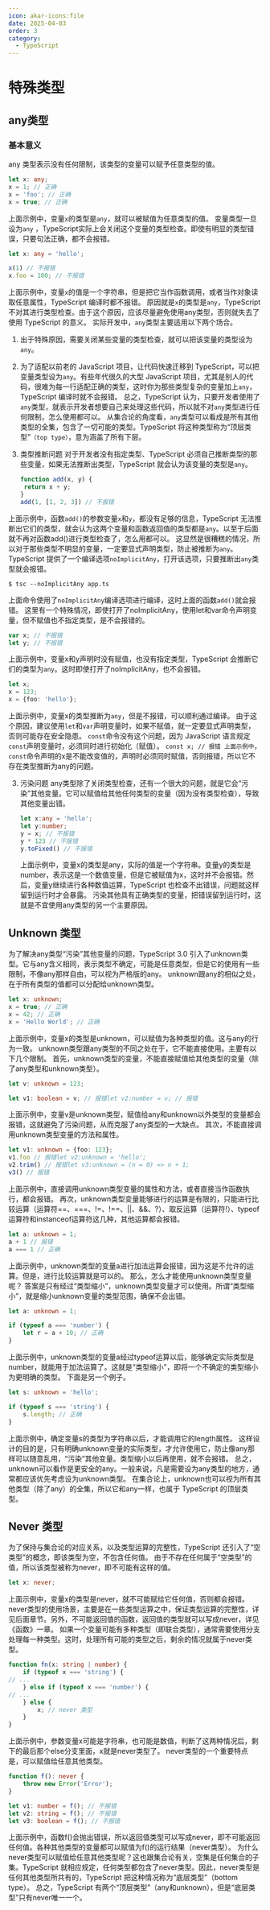 ```yaml
---
icon: akar-icons:file
date: 2025-04-03
order: 3
category:
  - TypeScript
---
```


# 特殊类型

## any类型

### 基本意义

any 类型表示没有任何限制，该类型的变量可以赋予任意类型的值。

```typescript 
let x: any;
x = 1; // 正确
x = 'foo'; // 正确
x = true; // 正确
```

上面示例中，变量`x`的类型是`any`，就可以被赋值为任意类型的值。 变量类型一旦设为`any`
，TypeScript实际上会关闭这个变量的类型检查。即使有明显的类型错误，只要句法正确，都不会报错。

```typescript 
let x: any = 'hello';

x(1) // 不报错
x.foo = 100; // 不报错
 ```

上面示例中，变量`x`的值是一个字符串，但是把它当作函数调用，或者当作对象读取任意属性，TypeScript 编译时都不报错。
原因就是`x`的类型是`any`，TypeScript 不对其进行类型检查。由于这个原因，应该尽量避免使用any类型，否则就失去了使用 TypeScript 的意义。 实际开发中，`any`类型主要适用以下两个场合。

1. 出于特殊原因，需要关闭某些变量的类型检查，就可以把该变量的类型设为`any`。
2. 为了适配以前老的 JavaScript 项目，让代码快速迁移到 TypeScript，可以把变量类型设为`any`。有些年代很久的大型 JavaScript 项目，尤其是别人的代码，很难为每一行适配正确的类型，这时你为那些类型复杂的变量加上`any`，TypeScript 编译时就不会报错。
   总之，TypeScript 认为，只要开发者使用了`any`类型，就表示开发者想要自己来处理这些代码，所以就不对`any`类型进行任何限制，怎么使用都可以。 从集合论的角度看，`any`类型可以看成是所有其他类型的全集，包含了一切可能的类型。TypeScript 将这种类型称为“顶层类型”`（top type）`，意为涵盖了所有下层。

3. 类型推断问题
   对于开发者没有指定类型、TypeScript 必须自己推断类型的那些变量，如果无法推断出类型，TypeScript 就会认为该变量的类型是`any`。
   ```typescript
   function add(x, y) {
    return x + y;
   } 
   add(1, [1, 2, 3]) // 不报错 
   ```

上面示例中，函数`add()`的参数变量`x`和`y`，都没有足够的信息，TypeScript 无法推断出它们的类型，就会认为这两个变量和函数返回值的类型都是`any`。以至于后面就不再对函数add()进行类型检查了，怎么用都可以。 这显然是很糟糕的情况，所以对于那些类型不明显的变量，一定要显式声明类型，防止被推断为`any`。 TypeScript 提供了一个编译选项`noImplicitAny`，打开该选项，只要推断出`any`类型就会报错。

```
$ tsc --noImplicitAny app.ts
```

上面命令使用了`noImplicitAny`编译选项进行编译，这时上面的函数`add()`就会报错。 这里有一个特殊情况，即使打开了noImplicitAny，使用let和var命令声明变量，但不赋值也不指定类型，是不会报错的。

```typescript
var x; // 不报错
let y; // 不报错
```

上面示例中，变量x和y声明时没有赋值，也没有指定类型，TypeScript 会推断它们的类型为`any`。这时即使打开了noImplicitAny，也不会报错。

```typescript
let x;
x = 123;
x = {foo: 'hello'};
```

上面示例中，变量x的类型推断为`any`，但是不报错，可以顺利通过编译。 由于这个原因，建议使用`let`和`var`声明变量时，如果不赋值，就一定要显式声明类型，否则可能存在安全隐患。 `const`命令没有这个问题，因为 JavaScript 语言规定`const`声明变量时，必须同时进行初始化（赋值）。
`const x; // 报错 上面示例中`，`const`命令声明的x是不能改变值的，声明时必须同时赋值，否则报错，所以它不存在类型推断为any的问题。

3. 污染问题
   any类型除了关闭类型检查，还有一个很大的问题，就是它会“污染”其他变量。它可以赋值给其他任何类型的变量（因为没有类型检查），导致其他变量出错。
   ```typescript
   let x:any = 'hello';
   let y:number;
   y = x; // 不报错
   y * 123 // 不报错
   y.toFixed() // 不报错
    ```
   上面示例中，变量x的类型是any，实际的值是一个字符串。变量y的类型是number，表示这是一个数值变量，但是它被赋值为x，这时并不会报错。然后，变量y继续进行各种数值运算，TypeScript 也检查不出错误，问题就这样留到运行时才会暴露。 污染其他具有正确类型的变量，把错误留到运行时，这就是不宜使用any类型的另一个主要原因。

## Unknown 类型

为了解决any类型“污染”其他变量的问题，TypeScript 3.0 引入了unknown类型。它与any含义相同，表示类型不确定，可能是任意类型，但是它的使用有一些限制，不像any那样自由，可以视为严格版的any。 unknown跟any的相似之处，在于所有类型的值都可以分配给unknown类型。

```typescript
let x: unknown;
x = true; // 正确
x = 42; // 正确
x = 'Hello World'; // 正确
```

上面示例中，变量x的类型是unknown，可以赋值为各种类型的值。这与any的行为一致。 unknown类型跟any类型的不同之处在于，它不能直接使用。主要有以下几个限制。 首先，unknown类型的变量，不能直接赋值给其他类型的变量（除了any类型和unknown类型）。

```typescript
let v: unknown = 123;

let v1: boolean = v; // 报错let v2:number = v; // 报错

```

上面示例中，变量v是unknown类型，赋值给any和unknown以外类型的变量都会报错，这就避免了污染问题，从而克服了any类型的一大缺点。 其次，不能直接调用unknown类型变量的方法和属性。

```typescript
let v1: unknown = {foo: 123};
v1.foo // 报错let v2:unknown = 'hello';
v2.trim() // 报错let v3:unknown = (n = 0) => n + 1;
v3() // 报错
```

上面示例中，直接调用unknown类型变量的属性和方法，或者直接当作函数执行，都会报错。 再次，unknown类型变量能够进行的运算是有限的，只能进行比较运算（运算符==、===、!=、!==、||、&&、?）、取反运算（运算符!）、typeof运算符和instanceof运算符这几种，其他运算都会报错。

```typescript
let a: unknown = 1;
a + 1 // 报错
a === 1 // 正确
```

上面示例中，unknown类型的变量a进行加法运算会报错，因为这是不允许的运算。但是，进行比较运算就是可以的。
那么，怎么才能使用unknown类型变量呢？
答案是只有经过“类型缩小”，unknown类型变量才可以使用。所谓“类型缩小”，就是缩小unknown变量的类型范围，确保不会出错。

```typescript
let a: unknown = 1;

if (typeof a === 'number') {
    let r = a + 10; // 正确
}
```

上面示例中，unknown类型的变量a经过typeof运算以后，能够确定实际类型是number，就能用于加法运算了。这就是“类型缩小”，即将一个不确定的类型缩小为更明确的类型。
下面是另一个例子。

```typescript
let s: unknown = 'hello';

if (typeof s === 'string') {
    s.length; // 正确
}
```

上面示例中，确定变量s的类型为字符串以后，才能调用它的length属性。
这样设计的目的是，只有明确unknown变量的实际类型，才允许使用它，防止像any那样可以随意乱用，“污染”其他变量。类型缩小以后再使用，就不会报错。
总之，unknown可以看作是更安全的any。一般来说，凡是需要设为any类型的地方，通常都应该优先考虑设为unknown类型。
在集合论上，unknown也可以视为所有其他类型（除了any）的全集，所以它和any一样，也属于 TypeScript 的顶层类型。

## Never 类型

为了保持与集合论的对应关系，以及类型运算的完整性，TypeScript 还引入了“空类型”的概念，即该类型为空，不包含任何值。 由于不存在任何属于“空类型”的值，所以该类型被称为never，即不可能有这样的值。

```typescript
let x: never;
```

上面示例中，变量x的类型是never，就不可能赋给它任何值，否则都会报错。
never类型的使用场景，主要是在一些类型运算之中，保证类型运算的完整性，详见后面章节。另外，不可能返回值的函数，返回值的类型就可以写成never，详见《函数》一章。
如果一个变量可能有多种类型（即联合类型），通常需要使用分支处理每一种类型。这时，处理所有可能的类型之后，剩余的情况就属于never类型。

```typescript
function fn(x: string | number) {
    if (typeof x === 'string') {
// ...
    } else if (typeof x === 'number') {
// ...
    } else {
        x; // never 类型
    }
}
```

上面示例中，参数变量x可能是字符串，也可能是数值，判断了这两种情况后，剩下的最后那个else分支里面，x就是never类型了。 never类型的一个重要特点是，可以赋值给任意其他类型。

```typescript
function f(): never {
    throw new Error('Error');
}

let v1: number = f(); // 不报错
let v2: string = f(); // 不报错
let v3: boolean = f(); // 不报错
```

上面示例中，函数f()会抛出错误，所以返回值类型可以写成never，即不可能返回任何值。各种其他类型的变量都可以赋值为f()的运行结果（never类型）。
为什么never类型可以赋值给任意其他类型呢？这也跟集合论有关，空集是任何集合的子集。TypeScript 就相应规定，任何类型都包含了never类型。因此，never类型是任何其他类型所共有的，TypeScript 把这种情况称为“底层类型”（bottom type）。
总之，TypeScript 有两个“顶层类型”（any和unknown），但是“底层类型”只有never唯一一个。